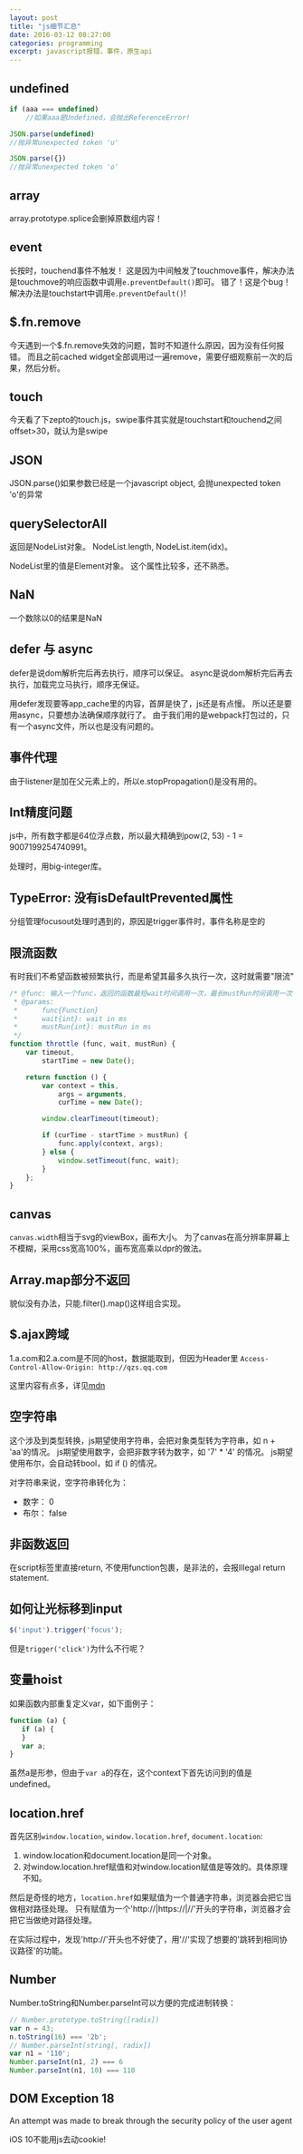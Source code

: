 ```yaml
---
layout: post
title: "js细节汇总"
date: 2016-03-12 08:27:00
categories: programming
excerpt: javascript报错，事件，原生api
---
```


## undefined

```javascript
if (aaa === undefined)
    //如果aaa是Undefined，会抛出ReferenceError!
```

```javascript
JSON.parse(undefined)
//抛异常unexpected token 'u'

JSON.parse({})
//抛异常unexpected token 'o'
```

## array
array.prototype.splice会删掉原数组内容！

## event
长按时，touchend事件不触发！
这是因为中间触发了touchmove事件，解决办法是touchmove的响应函数中调用`e.preventDefault()`即可。
错了！这是个bug！解决办法是touchstart中调用`e.preventDefault()`!

## $.fn.remove
今天遇到一个$.fn.remove失效的问题，暂时不知道什么原因，因为没有任何报错。
而且之前cached widget全部调用过一遍remove，需要仔细观察前一次的后果，然后分析。

## touch
今天看了下zepto的touch.js，swipe事件其实就是touchstart和touchend之间offset>30，就认为是swipe

## JSON
JSON.parse()如果参数已经是一个javascript object,  会抛unexpected token 'o'的异常

## querySelectorAll
返回是NodeList对象。
NodeList.length, NodeList.item(idx)。

NodeList里的值是Element对象。
这个属性比较多，还不熟悉。

## NaN

一个数除以0的结果是NaN

## defer 与 async

defer是说dom解析完后再去执行，顺序可以保证。
async是说dom解析完后再去执行，加载完立马执行，顺序无保证。

用defer发现要等app_cache里的内容，首屏是快了，js还是有点慢。
所以还是要用async，只要想办法确保顺序就行了。
由于我们用的是webpack打包过的，只有一个async文件，所以也是没有问题的。

## 事件代理

由于listener是加在父元素上的，所以e.stopPropagation()是没有用的。

## Int精度问题

js中，所有数字都是64位浮点数，所以最大精确到pow(2, 53) - 1 = 9007199254740991。

处理时，用big-integer库。

## TypeError: 没有isDefaultPrevented属性

分组管理focusout处理时遇到的，原因是trigger事件时，事件名称是空的

## 限流函数

有时我们不希望函数被频繁执行，而是希望其最多久执行一次，这时就需要"限流"

```javascript
/* @func: 输入一个func，返回的函数最短wait时间调用一次，最长mustRun时间调用一次
 * @params:
 *      func{Function}
 *      wait{int}: wait in ms
 *      mustRun{int}: mustRun in ms
 */
function throttle (func, wait, mustRun) {
    var timeout,
        startTime = new Date();

    return function () {
        var context = this,
            args = arguments,
            curTime = new Date();

        window.clearTimeout(timeout);

        if (curTime - startTime > mustRun) {
            func.apply(context, args);
        } else {
            window.setTimeout(func, wait);
        }
    };
}
```

## canvas

`canvas.width`相当于svg的viewBox，画布大小。
为了canvas在高分辨率屏幕上不模糊，采用css宽高100%，画布宽高乘以dpr的做法。

## Array.map部分不返回

貌似没有办法，只能.filter().map()这样组合实现。

## $.ajax跨域

1.a.com和2.a.com是不同的host，数据能取到，但因为Header里
`Access-Control-Allow-Origin: http://qzs.qq.com`

这里内容有点多，详见[mdn](https://developer.mozilla.org/en-US/docs/Web/HTTP/Access_control_CORS)

## 空字符串

这个涉及到类型转换，js期望使用字符串，会把对象类型转为字符串，如 n + 'aa'的情况。
js期望使用数字，会把非数字转为数字，如 '7' * '4' 的情况。
js期望使用布尔，会自动转bool，如 if () 的情况。

对字符串来说，空字符串转化为：

* 数字： 0
* 布尔： false

## 非函数返回

在script标签里直接return, 不使用function包裹，是非法的，会报Illegal return statement.

## 如何让光标移到input

```javascript
$('input').trigger('focus');
```

但是`trigger('click')`为什么不行呢？

## 变量hoist

如果函数内部重复定义var，如下面例子：

```javascript
function (a) {
   if (a) {
   }
   var a;
}
```

虽然a是形参，但由于`var a`的存在，这个context下首先访问到的值是undefined。

## location.href

首先区别`window.location`, `window.location.href`, `document.location`:

1. window.location和document.location是同一个对象。
2. 对window.location.href赋值和对window.location赋值是等效的。具体原理不知。


然后是奇怪的地方，`location.href`如果赋值为一个普通字符串，浏览器会把它当做相对路径处理。
只有赋值为一个'http://|https://|//'开头的字符串，浏览器才会把它当做绝对路径处理。

在实际过程中，发现'http://'开头也不好使了，用'//'实现了想要的'跳转到相同协议路径'的功能。

## Number

Number.toString和Number.parseInt可以方便的完成进制转换：

```javascript
// Number.prototype.toString([radix])
var n = 43;
n.toString(16) === '2b';
// Number.parseInt(string[, radix])
var n1 = '110';
Number.parseInt(n1, 2) === 6
Number.parseInt(n1, 10) === 110
```

## DOM Exception 18

An attempt was made to break through the security policy of the user agent

iOS 10不能用js去动cookie!
